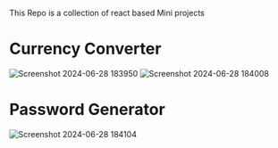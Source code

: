 This Repo is a collection of react based Mini projects
# Currency Converter
![Screenshot 2024-06-28 183950](https://github.com/siddharth1201/LearningReact/assets/76205521/fbf1864c-2dd2-4976-bab4-63bcab6f9aa4)
![Screenshot 2024-06-28 184008](https://github.com/siddharth1201/LearningReact/assets/76205521/b70d751d-e24d-473b-9beb-c5a7ab50660e)

# Password Generator
![Screenshot 2024-06-28 184104](https://github.com/siddharth1201/LearningReact/assets/76205521/0dea0c05-1de4-469f-939d-9cb1e60844d6)
